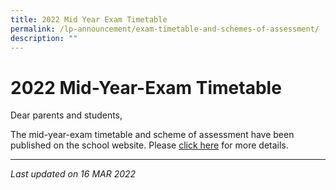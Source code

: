 ```yaml
---
title: 2022 Mid Year Exam Timetable
permalink: /lp-announcement/exam-timetable-and-schemes-of-assessment/
description: ""
---
```

2022 Mid-Year-Exam Timetable
============================

Dear parents and students,

The mid-year-exam timetable and scheme of assessment have been published on the school website. Please [click here](https://staging.d33coz43hxnqna.amplifyapp.com/quick-links/student-links/exam-timetable/) for more details.

------------------------

_Last updated on 16 MAR 2022_